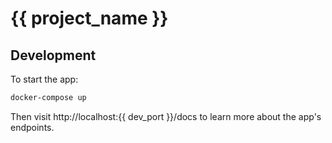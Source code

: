 # {{ project_name }}

## Development

To start the app:

```bash
docker-compose up
```

Then visit http://localhost:{{ dev_port }}/docs to learn more about the app's endpoints.
